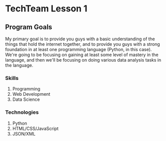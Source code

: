 # TechTeam Lesson 1

## Program Goals
My primary goal is to provide you guys with a basic understanding of the things that hold the internet together, and to provide you guys with a strong foundation in at least one programming language (Python, in this case). We're going to be focusing on gaining at least some level of mastery in the language, and then we'll be focusing on doing various data analysis tasks in the language.

### Skills
1. Programming
2. Web Development
3. Data Science 

### Technologies
1. Python
2. HTML/CSS/JavaScript
3. JSON/XML